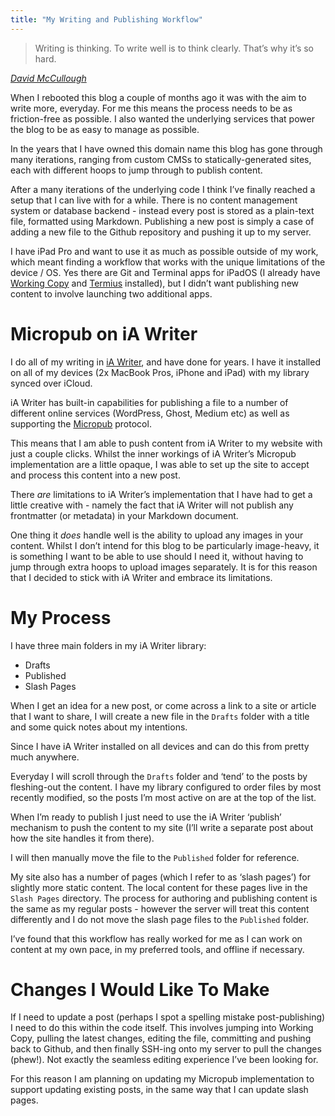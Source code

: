 ```yaml
---
title: "My Writing and Publishing Workflow"
---
```



> Writing is thinking. To write well is to think clearly. That’s why it’s so hard.

*[David McCullough](https://www.goodreads.com/quotes/9338856-writing-is-thinking-to-write-well-is-to-think-clearly)*

When I rebooted this blog a couple of months ago it was with the aim to write more, everyday. For me this means the process needs to be as friction-free as possible. I also wanted the underlying services that power the blog to be as easy to manage as possible.

In the years that I have owned this domain name this blog has gone through many iterations, ranging from custom CMSs to statically-generated sites, each with different hoops to jump through to publish content.

After a many iterations of the underlying code I think I’ve finally reached a setup that I can live with for a while. There is no content management system or database backend - instead every post is stored as a plain-text file, formatted using Markdown. Publishing a new post is simply a case of adding a new file to the Github repository and pushing it up to my server.

I have iPad Pro and want to use it as much as possible outside of my work, which meant finding a workflow that works with the unique limitations of the device / OS. Yes there are Git and Terminal apps for iPadOS (I already have [Working Copy](https://workingcopyapp.com/) and [Termius](https://termius.com/) installed), but I didn’t want publishing new content to involve launching two additional apps.

# Micropub on iA Writer

I do all of my writing in [iA Writer](https://ia.net/writer), and have done for years. I have it installed on all of my devices (2x MacBook Pros, iPhone and iPad) with my library synced over iCloud.

iA Writer has built-in capabilities for publishing a file to a number of different online services (WordPress, Ghost, Medium etc) as well as supporting the [Micropub](https://micropub.net/) protocol.

This means that I am able to push content from iA Writer to my website with just a couple clicks. Whilst the inner workings of iA Writer’s Micropub implementation are a little opaque, I was able to set up the site to accept and process this content into a new post.

There *are* limitations to iA Writer’s implementation that I have had to get a little creative with - namely the fact that iA Writer will not publish any frontmatter (or metadata) in your Markdown document.

One thing it _does_ handle well is the ability to upload any images in your content. Whilst I don’t intend for this blog to be particularly image-heavy, it is something I want to be able to use should I need it, without having to jump through extra hoops to upload images separately. It is for this reason that I decided to stick with iA Writer and embrace its limitations.

# My Process

I have three main folders in my iA Writer library:

- Drafts
- Published
- Slash Pages

When I get an idea for a new post, or come across a link to a site or article that I want to share, I will create a new file in the `Drafts` folder with a title and some quick notes about my intentions.

Since I have iA Writer installed on all devices and can do this from pretty much anywhere.

Everyday I will scroll through the `Drafts` folder and ‘tend’ to the posts by fleshing-out the content. I have my library configured to order files by most recently modified, so the posts I’m most active on are at the top of the list.

When I’m ready to publish I just need to use the iA Writer ‘publish’ mechanism to push the content to my site (I’ll write a separate post about how the site handles it from there).

I will then manually move the file to the `Published` folder for reference.

My site also has a number of pages (which I refer to as ‘slash pages’) for slightly more static content. The local content for these pages live in the `Slash Pages` directory. The process for authoring and publishing content is the same as my regular posts - however the server will treat this content differently and I do not move the slash page files to the `Published` folder.

I’ve found that this workflow has really worked for me as I can work on content at my own pace, in my preferred tools, and offline if necessary.

# Changes I Would Like To Make

If I need to update a post (perhaps I spot a spelling mistake post-publishing) I need to do this within the code itself. This involves jumping into Working Copy, pulling the latest changes, editing the file, committing and pushing back to Github, and then finally SSH-ing onto my server to pull the changes (phew!). Not exactly the seamless editing experience I’ve been looking for.

For this reason I am planning on updating my Micropub implementation to support updating existing posts, in the same way that I can update slash pages.